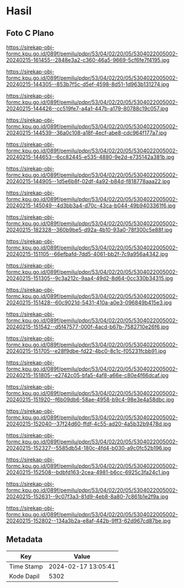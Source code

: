 # Hasil

## Foto C Plano

https://sirekap-obj-formc.kpu.go.id/089f/pemilu/pdpr/53/04/02/20/05/5304022005002-20240215-161455--2848e3a2-c360-46a5-9669-5cf6fe7f4195.jpg

https://sirekap-obj-formc.kpu.go.id/089f/pemilu/pdpr/53/04/02/20/05/5304022005002-20240215-144305--853b7f5c-d5ef-4598-8d51-1d963b131274.jpg

https://sirekap-obj-formc.kpu.go.id/089f/pemilu/pdpr/53/04/02/20/05/5304022005002-20240215-144426--cc519fe7-a4a1-447b-a179-80788c19c057.jpg

https://sirekap-obj-formc.kpu.go.id/089f/pemilu/pdpr/53/04/02/20/05/5304022005002-20240215-144539--36a0c108-a18f-4ecf-abe8-cdc964f177a7.jpg

https://sirekap-obj-formc.kpu.go.id/089f/pemilu/pdpr/53/04/02/20/05/5304022005002-20240215-144653--6cc82445-e535-4880-9e2d-e735142a381b.jpg

https://sirekap-obj-formc.kpu.go.id/089f/pemilu/pdpr/53/04/02/20/05/5304022005002-20240215-144905--1d5e6b8f-02df-4a92-b84d-f818778aaa22.jpg

https://sirekap-obj-formc.kpu.go.id/089f/pemilu/pdpr/53/04/02/20/05/5304022005002-20240215-145049--4d3bb3a4-d70c-43ca-b044-49b9403361f6.jpg

https://sirekap-obj-formc.kpu.go.id/089f/pemilu/pdpr/53/04/02/20/05/5304022005002-20240215-182328--360b9be5-d92a-4b10-93a0-78f300c5e88f.jpg

https://sirekap-obj-formc.kpu.go.id/089f/pemilu/pdpr/53/04/02/20/05/5304022005002-20240215-151105--66efbafd-7dd5-4061-bb2f-7c9a956a4342.jpg

https://sirekap-obj-formc.kpu.go.id/089f/pemilu/pdpr/53/04/02/20/05/5304022005002-20240215-151305--9c3a212c-9aa4-49d2-8d64-0cc330b34315.jpg

https://sirekap-obj-formc.kpu.go.id/089f/pemilu/pdpr/53/04/02/20/05/5304022005002-20240215-151428--60c9021d-5431-410a-a0e3-096849b415e3.jpg

https://sirekap-obj-formc.kpu.go.id/089f/pemilu/pdpr/53/04/02/20/05/5304022005002-20240215-151542--d5f47577-000f-4acd-b67b-7582710e26f6.jpg

https://sirekap-obj-formc.kpu.go.id/089f/pemilu/pdpr/53/04/02/20/05/5304022005002-20240215-151705--e28f9dbe-fd22-4bc0-8c1c-f05231fcbb91.jpg

https://sirekap-obj-formc.kpu.go.id/089f/pemilu/pdpr/53/04/02/20/05/5304022005002-20240215-151805--e2742c05-bfa5-4af8-a66e-c80e4f66dcaf.jpg

https://sirekap-obj-formc.kpu.go.id/089f/pemilu/pdpr/53/04/02/20/05/5304022005002-20240215-151920--f6b09db6-58ae-4958-b9c4-98e3e4a58dbc.jpg

https://sirekap-obj-formc.kpu.go.id/089f/pemilu/pdpr/53/04/02/20/05/5304022005002-20240215-152040--37f24d60-ffdf-4c55-ad20-4a5b32b9478d.jpg

https://sirekap-obj-formc.kpu.go.id/089f/pemilu/pdpr/53/04/02/20/05/5304022005002-20240215-152327--5585db54-180c-4fd4-b030-a9c0fc52b196.jpg

https://sirekap-obj-formc.kpu.go.id/089f/pemilu/pdpr/53/04/02/20/05/5304022005002-20240215-152508--bdbfd163-2cea-4981-b6cc-6925c3fa24c1.jpg

https://sirekap-obj-formc.kpu.go.id/089f/pemilu/pdpr/53/04/02/20/05/5304022005002-20240215-152631--9c07f3a3-81d9-4eb8-8a80-7c861b1e2f9a.jpg

https://sirekap-obj-formc.kpu.go.id/089f/pemilu/pdpr/53/04/02/20/05/5304022005002-20240215-152802--134a3b2a-e8af-442b-9ff3-62d967cd87be.jpg


## Metadata

| Key        | Value               |
| ---------- | ------------------- |
| Time Stamp | 2024-02-17 13:05:41 |
| Kode Dapil | 5302                |



